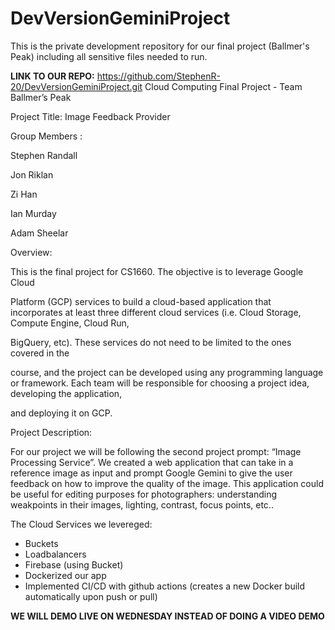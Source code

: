 # DevVersionGeminiProject
This is the private development repository for our final project (Ballmer's Peak) including all sensitive files needed to run.

**LINK TO OUR REPO:**  https://github.com/StephenR-20/DevVersionGeminiProject.git
Cloud Computing Final Project - Team Ballmer’s Peak 

 

Project Title: Image Feedback Provider

Group Members : 

Stephen Randall 

Jon Riklan 

Zi Han 

Ian Murday 

Adam Sheelar 



 

Overview: 

This is the final project for CS1660. The objective is to leverage Google Cloud 

Platform (GCP) services to build a cloud-based application that incorporates at least three different cloud services (i.e. Cloud Storage, Compute Engine, Cloud Run, 

BigQuery, etc). These services do not need to be limited to the ones covered in the 

course, and the project can be developed using any programming language or framework. Each team will be responsible for choosing a project idea, developing the application, 

and deploying it on GCP. 

Project Description: 

For our project we will be following the second project prompt: “Image Processing Service”. We created a web application that can take in a reference image as input and prompt Google Gemini to give the user feedback on how to improve the quality of the image. This application could be useful for editing purposes for photographers: understanding weakpoints in their images, lighting, contrast, focus points, etc.. 

The Cloud Services we levereged: 
- Buckets
- Loadbalancers
- Firebase (using Bucket)
- Dockerized our app
- Implemented CI/CD with github actions (creates a new Docker build automatically upon push or pull)

**WE WILL DEMO LIVE ON WEDNESDAY INSTEAD OF DOING A VIDEO DEMO**
